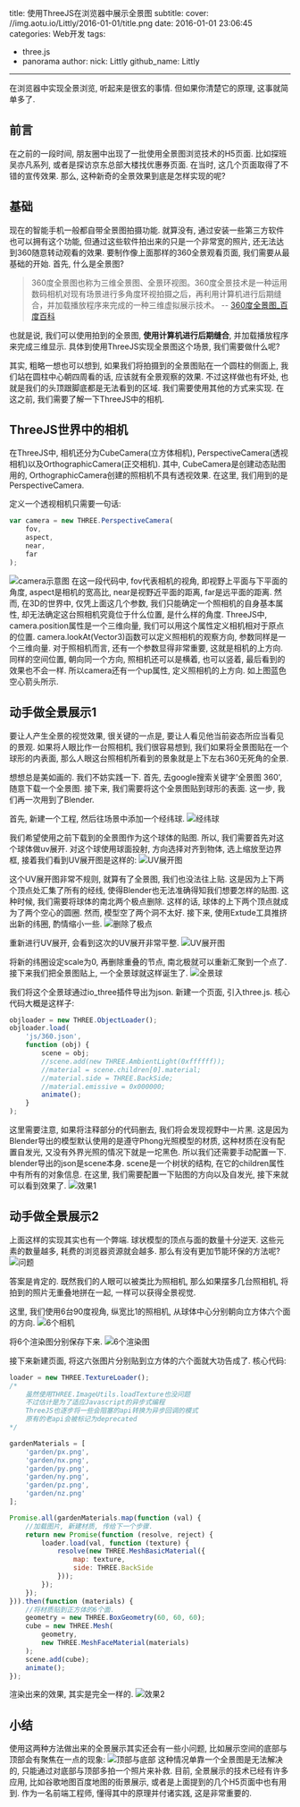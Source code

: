 title: 使用ThreeJS在浏览器中展示全景图
subtitle:
cover: //img.aotu.io/Littly/2016-01-01/title.png
date: 2016-01-01 23:06:45
categories: Web开发
tags:
 - three.js
 - panorama
author:
	nick: Littly
	github_name: Littly
---
在浏览器中实现全景浏览, 听起来是很玄的事情. 但如果你清楚它的原理, 这事就简单多了.
<!-- more -->

## 前言
在之前的一段时间, 朋友圈中出现了一批使用全景图浏览技术的H5页面. 比如探班吴亦凡系列, 或者是探访京东总部大楼找优惠券页面. 在当时, 这几个页面取得了不错的宣传效果. 那么, 这种新奇的全景效果到底是怎样实现的呢?

## 基础
现在的智能手机一般都自带全景图拍摄功能. 就算没有, 通过安装一些第三方软件也可以拥有这个功能, 但通过这些软件拍出来的只是一个非常宽的照片, 还无法达到360随意转动观看的效果. 要制作像上面那样的360全景观看页面, 我们需要从最基础的开始. 首先, 什么是全景图?

>360度全景图也称为三维全景图、全景环视图。360度全景技术是一种运用数码相机对现有场景进行多角度环视拍摄之后，再利用计算机进行后期缝合，并加载播放程序来完成的一种三维虚拟展示技术。 -- [360度全景图_百度百科](http://baike.baidu.com/link?url=qsNK14ZSsECIkmQN6asaJDDNmCjS2cYwqldh_I4GRzuqb5CH7lrZ9ic34mQuJE7WtaiWaz7OXxwXQDZQ0kqNHK)

也就是说, 我们可以使用拍到的全景图, **使用计算机进行后期缝合**, 并加载播放程序来完成三维显示. 具体到使用ThreeJS实现全景图这个场景, 我们需要做什么呢?

其实, 粗略一想也可以想到, 如果我们将拍摄到的全景图贴在一个圆柱的侧面上, 我们站在圆柱中心朝四周看的话, 应该就有全景观察的效果. 不过这样做也有坏处, 也就是我们的头顶跟脚底都是无法看到的区域. 我们需要使用其他的方式来实现. 在这之前, 我们需要了解一下ThreeJS中的相机.

## ThreeJS世界中的相机
在ThreeJS中, 相机还分为CubeCamera(立方体相机), PerspectiveCamera(透视相机)以及OrthographicCamera(正交相机). 其中, CubeCamera是创建动态贴图用的, OrthographicCamera创建的照相机不具有透视效果. 在这里, 我们用到的是PerspectiveCamera.

定义一个透视相机只需要一句话:

```javascript
var camera = new THREE.PerspectiveCamera(
    fov,
    aspect,
    near,
    far
);
```
![camera示意图](//img.aotu.io/Littly/2016-01-01/camera.png)
在这一段代码中, fov代表相机的视角, 即视野上平面与下平面的角度, aspect是相机的宽高比, near是视野近平面的距离, far是远平面的距离.
然而, 在3D的世界中, 仅凭上面这几个参数, 我们只能确定一个照相机的自身基本属性, 却无法确定这台照相机究竟位于什么位置, 是什么样的角度. ThreeJS中, camera.position属性是一个三维向量, 我们可以用这个属性定义相机相对于原点的位置. camera.lookAt(Vector3)函数可以定义照相机的观察方向, 参数同样是一个三维向量. 对于照相机而言, 还有一个参数显得非常重要, 这就是相机的上方向. 同样的空间位置, 朝向同一个方向, 照相机还可以是横着, 也可以竖着, 最后看到的效果也不会一样. 所以camera还有一个up属性, 定义照相机的上方向. 如上图蓝色空心箭头所示.

## 动手做全景展示1
要让人产生全景的视觉效果, 很关键的一点是, 要让人看见他当前姿态所应当看见的景观. 如果将人眼比作一台照相机, 我们很容易想到, 我们如果将全景图贴在一个球形的内表面, 那么人眼这台照相机所看到的景象就是上下左右360无死角的全景.

想想总是美如画的. 我们不妨实践一下. 首先, 去google搜索关键字'全景图 360', 随意下载一个全景图. 接下来, 我们需要将这个全景图贴到球形的表面. 这一步, 我们再一次用到了Blender.

首先, 新建一个工程, 然后往场景中添加一个经纬球.
![经纬球](//img.aotu.io/Littly/2016-01-01/ball.png)

我们希望使用之前下载到的全景图作为这个球体的贴图. 所以, 我们需要首先对这个球体做uv展开. 对这个球使用球面投射, 方向选择对齐到物体, 选上缩放至边界框, 接着我们看到UV展开图是这样的:
![UV展开图](//img.aotu.io/Littly/2016-01-01/uv_1.png)

这个UV展开图非常不规则, 就算有了全景图, 我们也没法往上贴. 这是因为上下两个顶点处汇集了所有的经线, 使得Blender也无法准确得知我们想要怎样的贴图. 这种时候, 我们需要将球体的南北两个极点删除. 这样的话, 球体的上下两个顶点就成为了两个空心的圆圈. 然而, 模型空了两个洞不太好. 接下来, 使用Extude工具推挤出新的纬圈, 酌情缩小一些.
![删除了极点](//img.aotu.io/Littly/2016-01-01/delete_top.png)

重新进行UV展开, 会看到这次的UV展开非常平整.
![UV展开图](//img.aotu.io/Littly/2016-01-01/uv_2.png)

将新的纬圈设定scale为0, 再删除重叠的节点, 南北极就可以重新汇聚到一个点了. 接下来我们把全景图贴上, 一个全景球就这样诞生了.
![全景球](//img.aotu.io/Littly/2016-01-01/panoball.png)

我们将这个全景球通过io_three插件导出为json. 新建一个页面, 引入three.js. 核心代码大概是这样子:

```javascript
objloader = new THREE.ObjectLoader();
objloader.load(
	'js/360.json',
	function (obj) {
		scene = obj;
		//scene.add(new THREE.AmbientLight(0xffffff));
		//material = scene.children[0].material;
		//material.side = THREE.BackSide;
		//material.emissive = 0x000000;
		animate();
	}
);
```
这里需要注意, 如果将注释部分的代码删去, 我们将会发现视野中一片黑. 这是因为Blender导出的模型默认使用的是遵守Phong光照模型的材质, 这种材质在没有配置自发光, 又没有外界光照的情况下就是一坨黑色. 所以我们还需要手动配置一下. blender导出的json是scene本身. scene是一个树状的结构, 在它的children属性中有所有的对象信息. 在这里, 我们需要配置一下贴图的方向以及自发光, 接下来就可以看到效果了.
![效果1](//img.aotu.io/Littly/2016-01-01/rendered1.png)

## 动手做全景展示2
上面这样的实现其实也有一个弊端. 球状模型的顶点与面的数量十分逆天. 这些元素的数量越多, 耗费的浏览器资源就会越多. 那么有没有更加节能环保的方法呢?
![问题](//img.aotu.io/Littly/2016-01-01/problem.png)

答案是肯定的. 既然我们的人眼可以被类比为照相机, 那么如果摆多几台照相机, 将拍到的照片无重叠地拼在一起, 一样可以获得全景视觉.

这里, 我们使用6台90度视角, 纵宽比1的照相机, 从球体中心分别朝向立方体六个面的方向.
![6个相机](//img.aotu.io/Littly/2016-01-01/6camera.png)

将6个渲染图分别保存下来.
![6个渲染图](//img.aotu.io/Littly/2016-01-01/pictures.png)

接下来新建页面, 将这六张图片分别贴到立方体的六个面就大功告成了. 核心代码:
```javascript
loader = new THREE.TextureLoader();
/*
    虽然使用THREE.ImageUtils.loadTexture也没问题
    不过估计是为了适应Javascript的异步式编程
    ThreeJS也逐步将一些会阻塞的api转换为异步回调的模式
    原有的老api会被标记为deprecated
*/

gardenMaterials = [
    'garden/px.png',
    'garden/nx.png',
    'garden/py.png',
    'garden/ny.png',
    'garden/pz.png',
    'garden/nz.png'
];

Promise.all(gardenMaterials.map(function (val) {
    //加载图片, 新建材质, 传给下一个步骤.
    return new Promise(function (resolve, reject) {
        loader.load(val, function (texture) {
            resolve(new THREE.MeshBasicMaterial({
                map: texture,
                side: THREE.BackSide
            }));
        });
    });
})).then(function (materials) {
    //将材质贴到正方体的6个面.
    geometry = new THREE.BoxGeometry(60, 60, 60);
    cube = new THREE.Mesh(
        geometry,
        new THREE.MeshFaceMaterial(materials)
    );
    scene.add(cube);
    animate();
});
```
渲染出来的效果, 其实是完全一样的.
![效果2](//img.aotu.io/Littly/2016-01-01/rendered2.png)

## 小结
使用这两种方法做出来的全景展示其实还会有一些小问题, 比如展示空间的底部与顶部会有聚焦在一点的现象:
![顶部与底部](//img.aotu.io/Littly/2016-01-01/point.png)
这种情况单靠一个全景图是无法解决的, 只能通过对底部与顶部多拍一个照片来补救. 目前, 全景展示的技术已经有许多应用, 比如谷歌地图百度地图的街景展示, 或者是上面提到的几个H5页面中也有用到. 作为一名前端工程师, 懂得其中的原理并付诸实践, 这是非常重要的.

